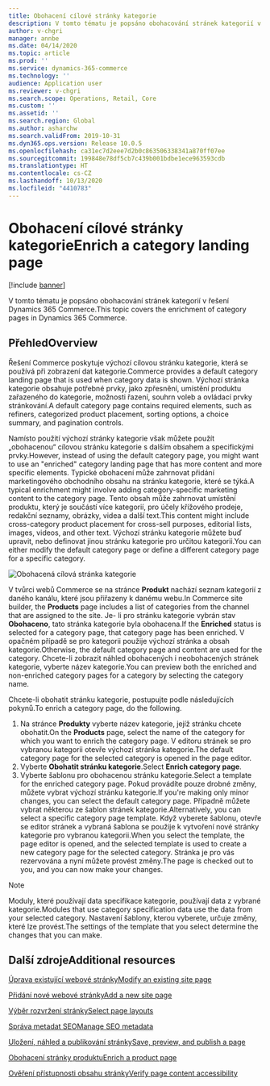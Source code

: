 ```yaml
---
title: Obohacení cílové stránky kategorie
description: V tomto tématu je popsáno obohacování stránek kategorií v řešení Dynamics 365 Commerce.
author: v-chgri
manager: annbe
ms.date: 04/14/2020
ms.topic: article
ms.prod: ''
ms.service: dynamics-365-commerce
ms.technology: ''
audience: Application user
ms.reviewer: v-chgri
ms.search.scope: Operations, Retail, Core
ms.custom: ''
ms.assetid: ''
ms.search.region: Global
ms.author: asharchw
ms.search.validFrom: 2019-10-31
ms.dyn365.ops.version: Release 10.0.5
ms.openlocfilehash: ca31ec7d2eee7d2b0c863506338341a870ff07ee
ms.sourcegitcommit: 199848e78df5cb7c439b001bdbe1ece963593cdb
ms.translationtype: HT
ms.contentlocale: cs-CZ
ms.lasthandoff: 10/13/2020
ms.locfileid: "4410783"
---
```

# <a name="enrich-a-category-landing-page"></a><span data-ttu-id="f33c8-103">Obohacení cílové stránky kategorie</span><span class="sxs-lookup"><span data-stu-id="f33c8-103">Enrich a category landing page</span></span>


[!include [banner](includes/banner.md)]

<span data-ttu-id="f33c8-104">V tomto tématu je popsáno obohacování stránek kategorií v řešení Dynamics 365 Commerce.</span><span class="sxs-lookup"><span data-stu-id="f33c8-104">This topic covers the enrichment of category pages in Dynamics 365 Commerce.</span></span>

## <a name="overview"></a><span data-ttu-id="f33c8-105">Přehled</span><span class="sxs-lookup"><span data-stu-id="f33c8-105">Overview</span></span>

<span data-ttu-id="f33c8-106">Řešení Commerce poskytuje výchozí cílovou stránku kategorie, která se používá při zobrazení dat kategorie.</span><span class="sxs-lookup"><span data-stu-id="f33c8-106">Commerce provides a default category landing page that is used when category data is shown.</span></span> <span data-ttu-id="f33c8-107">Výchozí stránka kategorie obsahuje potřebné prvky, jako zpřesnění, umístění produktu zařazeného do kategorie, možnosti řazení, souhrn voleb a ovládací prvky stránkování.</span><span class="sxs-lookup"><span data-stu-id="f33c8-107">A default category page contains required elements, such as refiners, categorized product placement, sorting options, a choice summary, and pagination controls.</span></span> 

<span data-ttu-id="f33c8-108">Namísto použití výchozí stránky kategorie však můžete použít „obohacenou“ cílovou stránku kategorie s dalším obsahem a specifickými prvky.</span><span class="sxs-lookup"><span data-stu-id="f33c8-108">However, instead of using the default category page, you might want to use an "enriched" category landing page that has more content and more specific elements.</span></span> <span data-ttu-id="f33c8-109">Typické obohacení může zahrnovat přidání marketingového obchodního obsahu na stránku kategorie, které se týká.</span><span class="sxs-lookup"><span data-stu-id="f33c8-109">A typical enrichment might involve adding category-specific marketing content to the category page.</span></span> <span data-ttu-id="f33c8-110">Tento obsah může zahrnovat umístění produktu, který je součástí více kategorií, pro účely křížového prodeje, redakční seznamy, obrázky, videa a další text.</span><span class="sxs-lookup"><span data-stu-id="f33c8-110">This content might include cross-category product placement for cross-sell purposes, editorial lists, images, videos, and other text.</span></span> <span data-ttu-id="f33c8-111">Výchozí stránku kategorie můžete buď upravit, nebo definovat jinou stránku kategorie pro určitou kategorii.</span><span class="sxs-lookup"><span data-stu-id="f33c8-111">You can either modify the default category page or define a different category page for a specific category.</span></span>

![Obohacená cílová stránka kategorie](./media/CategoryLandingPages.png)

<span data-ttu-id="f33c8-113">V tvůrci webů Commerce se na stránce **Produkt** nachází seznam kategorií z daného kanálu, které jsou přiřazeny k danému webu.</span><span class="sxs-lookup"><span data-stu-id="f33c8-113">In Commerce site builder, the **Products** page includes a list of categories from the channel that are assigned to the site.</span></span> <span data-ttu-id="f33c8-114">Je- li pro stránku kategorie vybrán stav **Obohaceno**, tato stránka kategorie byla obohacena.</span><span class="sxs-lookup"><span data-stu-id="f33c8-114">If the **Enriched** status is selected for a category page, that category page has been enriched.</span></span> <span data-ttu-id="f33c8-115">V opačném případě se pro kategorii použije výchozí stránka a obsah kategorie.</span><span class="sxs-lookup"><span data-stu-id="f33c8-115">Otherwise, the default category page and content are used for the category.</span></span> <span data-ttu-id="f33c8-116">Chcete-li zobrazit náhled obohacených i neobohacených stránek kategorie, vyberte název kategorie.</span><span class="sxs-lookup"><span data-stu-id="f33c8-116">You can preview both the enriched and non-enriched category pages for a category by selecting the category name.</span></span>

<span data-ttu-id="f33c8-117">Chcete-li obohatit stránku kategorie, postupujte podle následujících pokynů.</span><span class="sxs-lookup"><span data-stu-id="f33c8-117">To enrich a category page, do the following.</span></span>

1. <span data-ttu-id="f33c8-118">Na stránce **Produkty** vyberte název kategorie, jejíž stránku chcete obohatit.</span><span class="sxs-lookup"><span data-stu-id="f33c8-118">On the **Products** page, select the name of the category for which you want to enrich the category page.</span></span> <span data-ttu-id="f33c8-119">V editoru stránek se pro vybranou kategorii otevře výchozí stránka kategorie.</span><span class="sxs-lookup"><span data-stu-id="f33c8-119">The default category page for the selected category is opened in the page editor.</span></span>
2. <span data-ttu-id="f33c8-120">Vyberte **Obohatit stránku kategorie**.</span><span class="sxs-lookup"><span data-stu-id="f33c8-120">Select **Enrich category page**.</span></span>
3. <span data-ttu-id="f33c8-121">Vyberte šablonu pro obohacenou stránku kategorie.</span><span class="sxs-lookup"><span data-stu-id="f33c8-121">Select a template for the enriched category page.</span></span> <span data-ttu-id="f33c8-122">Pokud provádíte pouze drobné změny, můžete vybrat výchozí stránku kategorie.</span><span class="sxs-lookup"><span data-stu-id="f33c8-122">If you're making only minor changes, you can select the default category page.</span></span> <span data-ttu-id="f33c8-123">Případně můžete vybrat některou ze šablon stránek kategorie.</span><span class="sxs-lookup"><span data-stu-id="f33c8-123">Alternatively, you can select a specific category page template.</span></span> <span data-ttu-id="f33c8-124">Když vyberete šablonu, otevře se editor stránek a vybraná šablona se použije k vytvoření nové stránky kategorie pro vybranou kategorii.</span><span class="sxs-lookup"><span data-stu-id="f33c8-124">When you select the template, the page editor is opened, and the selected template is used to create a new category page for the selected category.</span></span> <span data-ttu-id="f33c8-125">Stránka je pro vás rezervována a nyní můžete provést změny.</span><span class="sxs-lookup"><span data-stu-id="f33c8-125">The page is checked out to you, and you can now make your changes.</span></span>

> [!NOTE]
> <span data-ttu-id="f33c8-126">Moduly, které používají data specifikace kategorie, používají data z vybrané kategorie.</span><span class="sxs-lookup"><span data-stu-id="f33c8-126">Modules that use category specification data use the data from your selected category.</span></span> <span data-ttu-id="f33c8-127">Nastavení šablony, kterou vyberete, určuje změny, které lze provést.</span><span class="sxs-lookup"><span data-stu-id="f33c8-127">The settings of the template that you select determine the changes that you can make.</span></span>

## <a name="additional-resources"></a><span data-ttu-id="f33c8-128">Další zdroje</span><span class="sxs-lookup"><span data-stu-id="f33c8-128">Additional resources</span></span>

[<span data-ttu-id="f33c8-129">Úprava existující webové stránky</span><span class="sxs-lookup"><span data-stu-id="f33c8-129">Modify an existing site page</span></span>](modify-existing-page.md)

[<span data-ttu-id="f33c8-130">Přidání nové webové stránky</span><span class="sxs-lookup"><span data-stu-id="f33c8-130">Add a new site page</span></span>](add-new-page.md)

[<span data-ttu-id="f33c8-131">Výběr rozvržení stránky</span><span class="sxs-lookup"><span data-stu-id="f33c8-131">Select page layouts</span></span>](select-page-layouts.md)

[<span data-ttu-id="f33c8-132">Správa metadat SEO</span><span class="sxs-lookup"><span data-stu-id="f33c8-132">Manage SEO metadata</span></span>](manage-seo-metadata.md)

[<span data-ttu-id="f33c8-133">Uložení, náhled a publikování stránky</span><span class="sxs-lookup"><span data-stu-id="f33c8-133">Save, preview, and publish a page</span></span>](save-preview-publish-page.md)

[<span data-ttu-id="f33c8-134">Obohacení stránky produktu</span><span class="sxs-lookup"><span data-stu-id="f33c8-134">Enrich a product page</span></span>](enrich-product-page.md)

[<span data-ttu-id="f33c8-135">Ověření přístupnosti obsahu stránky</span><span class="sxs-lookup"><span data-stu-id="f33c8-135">Verify page content accessibility</span></span>](verify-accessibility.md)
